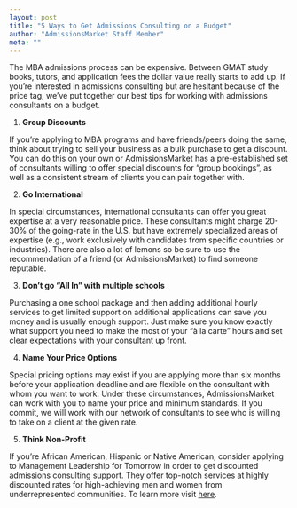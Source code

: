 ```yaml
---
layout: post
title: "5 Ways to Get Admissions Consulting on a Budget"
author: "AdmissionsMarket Staff Member"
meta: ""
---
```


The MBA admissions process can be expensive. Between GMAT study books, tutors, and application fees the dollar value really starts to add up. If you’re interested in admissions consulting but are hesitant because of the price tag, we’ve put together our best tips for working with admissions consultants on a budget.  

1) **Group Discounts**

If you’re applying to MBA programs and have friends/peers doing the same, think about trying to sell your business as a bulk purchase to get a discount. You can do this on your own or AdmissionsMarket has a pre-established set of consultants willing to offer special discounts for “group bookings”, as well as a consistent stream of clients you can pair together with.

2) **Go International**

In special circumstances, international consultants can offer you great expertise at a very reasonable price. These consultants might charge 20-30% of the going-rate in the U.S. but have extremely specialized areas of expertise (e.g., work exclusively with candidates from specific countries or industries). There are also a lot of lemons so be sure to use the recommendation of a friend (or AdmissionsMarket) to find someone reputable.

3) **Don’t go “All In” with multiple schools**

Purchasing a one school package and then adding additional hourly services to get limited support on additional applications can save you money and is usually enough support. Just make sure you know exactly what support you need to make the most of your “à la carte” hours and set clear expectations with your consultant up front.

4) **Name Your Price Options**

Special pricing options may exist if you are applying more than six months before your application deadline and are flexible on the consultant with whom you want to work. Under these circumstances, AdmissionsMarket can work with you to name your price and minimum standards. If you commit, we will work with our network of consultants to see who is willing to take on a client at the given rate.

5) **Think Non-Profit**

If you’re African American, Hispanic or Native American, consider applying to Management Leadership for Tomorrow in order to get discounted admissions consulting support. They offer top-notch services at highly discounted rates for high-achieving men and women from  underrepresented communities. To learn more visit [here](https://ml4t.org/mba-prep/).
